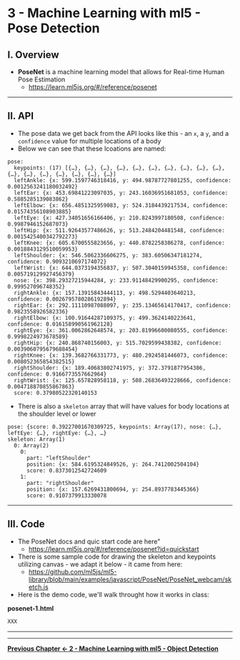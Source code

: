 # 3 - Machine Learning with ml5 - Pose Detection

## I. Overview
- **PoseNet** is a machine learning model that allows for Real-time Human Pose Estimation
  - https://learn.ml5js.org/#/reference/posenet

<hr>

## II. API

- The pose data we get back from the API looks like this - an `x`, a `y`, and a `confidence` value for multiple locations of a body
- Below we can see that these lcoations are named:

```
pose:
  keypoints: (17) [{…}, {…}, {…}, {…}, {…}, {…}, {…}, {…}, {…}, {…}, {…}, {…}, {…}, {…}, {…}, {…}, {…}]
  leftAnkle: {x: 599.1597746318416, y: 494.98787727801255, confidence: 0.0012563241180032492}
  leftEar: {x: 453.69841223097035, y: 243.16036951681053, confidence: 0.5885285139083862}
  leftElbow: {x: 656.4851325959083, y: 524.3184439217534, confidence: 0.01574356108903885}
  leftEye: {x: 427.34051656166406, y: 210.8243997180508, confidence: 0.9987946152687073}
  leftHip: {x: 511.92643577486626, y: 513.2484204481548, confidence: 0.0015425400342792273}
  leftKnee: {x: 605.6700555823656, y: 440.8782258386278, confidence: 0.0018843129510059953}
  leftShoulder: {x: 546.5062336606275, y: 383.60506347181274, confidence: 0.9093210697174072}
  leftWrist: {x: 644.0373194356837, y: 507.3040159945358, confidence: 0.005719129927456379}
  nose: {x: 398.29327215944284, y: 233.91148429900295, confidence: 0.999527096748352}
  rightAnkle: {x: 157.13915843444113, y: 498.5294403640213, confidence: 0.0026795780286192894}
  rightEar: {x: 292.11110987088097, y: 235.13465614170417, confidence: 0.9823558926582336}
  rightElbow: {x: 100.91644287109375, y: 499.3624140223641, confidence: 0.016158990561962128}
  rightEye: {x: 361.0062862648574, y: 203.81996600080555, confidence: 0.9998224973678589}
  rightHip: {x: 240.868740156003, y: 515.7029599438382, confidence: 0.0039060795679688454}
  rightKnee: {x: 139.3682766331773, y: 480.2924581446073, confidence: 0.008052365854382515}
  rightShoulder: {x: 189.40683802741975, y: 372.3791877954386, confidence: 0.9166773557662964}
  rightWrist: {x: 125.657828958118, y: 508.26836493228666, confidence: 0.004718870855867863}
  score: 0.37980522320140153
```

- There is also a `skeleton` array that will have values for body locations at the shoulder level or lower

```
pose: {score: 0.39227001670309725, keypoints: Array(17), nose: {…}, leftEye: {…}, rightEye: {…}, …}
skeleton: Array(1)
  0: Array(2)
    0:
      part: "leftShoulder"
      position: {x: 584.6195324849526, y: 264.7412002504104}
      score: 0.8373012542724609
    1:
      part: "rightShoulder"
      position: {x: 157.6269431800694, y: 254.8937783445366}
      score: 0.9107379913330078
```


<hr>

## III. Code

- The PoseNet docs and quic start code are here"
  - https://learn.ml5js.org/#/reference/posenet?id=quickstart
- There is some sample code for drawing the skeleton and keypoints utilizing canvas - we adapt it below - it came from here:
  - https://github.com/ml5js/ml5-library/blob/main/examples/javascript/PoseNet/PoseNet_webcam/sketch.js
- Here is the demo code, we'll walk throught how it works in class:

**posenet-1.html**

```html
XXX
```





<hr><hr>

**[Previous Chapter <- 2 - Machine Learning with ml5 - Object Detection](2-ml-object-detection.md)**
